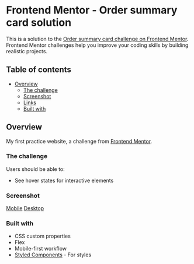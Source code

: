 # Frontend Mentor - Order summary card solution

This is a solution to the [Order summary card challenge on Frontend Mentor](https://www.frontendmentor.io/challenges/order-summary-component-QlPmajDUj). Frontend Mentor challenges help you improve your coding skills by building realistic projects.

## Table of contents

- [Overview](#overview)
  - [The challenge](#the-challenge)
  - [Screenshot](#screenshot)
  - [Links](#links)
  - [Built with](#built-with)

## Overview

My first practice website, a challenge from [Frontend Mentor](https://www.frontendmentor.io).

### The challenge

Users should be able to:

- See hover states for interactive elements

### Screenshot

[Mobile](./screenshots/screenshot-mobile.png)
[Desktop](./screenshots/screenshot-desktop.png)

### Built with

- CSS custom properties
- Flex
- Mobile-first workflow
- [Styled Components](https://styled-components.com/) - For styles
